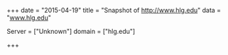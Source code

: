 
+++
date = "2015-04-19"
title = "Snapshot of http://www.hlg.edu"
data = "www.hlg.edu"

Server = ["Unknown"]
domain = ["hlg.edu"]


+++
#
